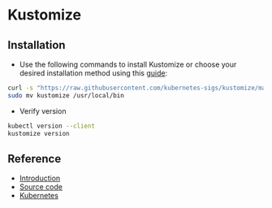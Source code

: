 # Kustomize

## Installation

- Use the following commands to install Kustomize or choose your desired installation method using this [guide](https://kubectl.docs.kubernetes.io/installation/kustomize/):

```bash
curl -s "https://raw.githubusercontent.com/kubernetes-sigs/kustomize/master/hack/install_kustomize.sh"  | bash
sudo mv kustomize /usr/local/bin
```

- Verify version

```bash
kubectl version --client
kustomize version
```

## Reference

- [Introduction](https://kubectl.docs.kubernetes.io/guides/introduction/kustomize/)
- [Source code](https://github.com/kubernetes-sigs/kustomize)
- [Kubernetes](https://kubernetes.io/docs/tasks/manage-kubernetes-objects/kustomization/)
